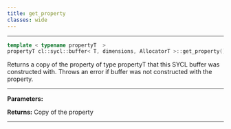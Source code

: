 ```yaml
---
title: get_property
classes: wide
---
```



---

```cpp
template < typename propertyT  >
propertyT cl::sycl::buffer< T, dimensions, AllocatorT >::get_property() const
```


Returns a copy of the property of type propertyT that this SYCL buffer was constructed with. Throws an error if buffer was not constructed with the property. 


---
**Parameters:**

**Returns:** Copy of the property 

---
